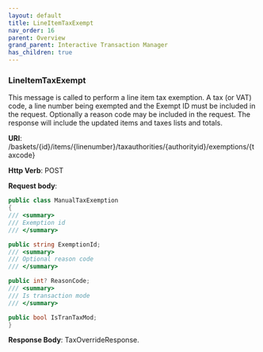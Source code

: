 ```yaml
---
layout: default
title: LineItemTaxExempt
nav_order: 16
parent: Overview
grand_parent: Interactive Transaction Manager
has_children: true
---
```

### LineItemTaxExempt 

This message is called to perform a line item tax exemption. A tax (or
VAT) code, a line number being exempted and the Exempt ID must be
included in the request. Optionally a reason code may be included in the
request. The response will include the updated items and taxes lists and
totals.

**URI**:
/baskets/{id}/items/{linenumber}/taxauthorities/{authorityid}/exemptions/{taxcode}

**Http Verb**: POST

**Request body**:
```csharp
public class ManualTaxExemption
{
/// <summary>
/// Exemption id
/// </summary>

public string ExemptionId;
/// <summary>
/// Optional reason code
/// </summary>

public int? ReasonCode;
/// <summary>
/// Is transaction mode
/// </summary>

public bool IsTranTaxMod;
}
```
**Response Body**: TaxOverrideResponse.
